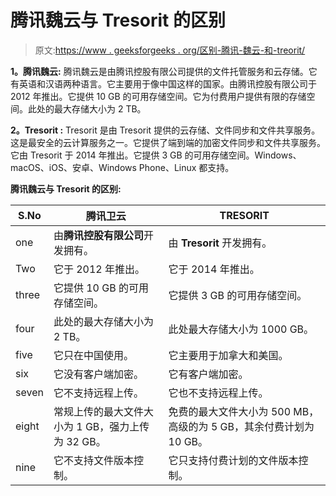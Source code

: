 # 腾讯魏云与 Tresorit 的区别

> 原文:[https://www . geeksforgeeks . org/区别-腾讯-魏云-和-treorit/](https://www.geeksforgeeks.org/difference-between-tencent-weiyun-and-tresorit/)

**1。腾讯魏云:**
腾讯魏云是由腾讯控股有限公司提供的文件托管服务和云存储。它有英语和汉语两种语言。它主要用于像中国这样的国家。由腾讯控股有限公司于 2012 年推出。它提供 10 GB 的可用存储空间。它为付费用户提供有限的存储空间。此处的最大存储大小为 2 TB。

**2。Tresorit :**
Tresorit 是由 Tresorit 提供的云存储、文件同步和文件共享服务。这是最安全的云计算服务之一。它提供了端到端的加密文件同步和文件共享服务。它由 Tresorit 于 2014 年推出。它提供 3 GB 的可用存储空间。Windows、macOS、iOS、安卓、Windows Phone、Linux 都支持。

**腾讯魏云与 Tresorit 的区别:**

<center>

| S.No | 腾讯卫云 | TRESORIT |
| --- | --- | --- |
| one | 由**腾讯控股有限公司**开发拥有。 | 由 **Tresorit** 开发拥有。 |
| Two | 它于 2012 年推出。 | 它于 2014 年推出。 |
| three | 它提供 10 GB 的可用存储空间。 | 它提供 3 GB 的可用存储空间。 |
| four | 此处的最大存储大小为 2 TB。 | 此处最大存储大小为 1000 GB。 |
| five | 它只在中国使用。 | 它主要用于加拿大和美国。 |
| six | 它没有客户端加密。 | 它有客户端加密。 |
| seven | 它不支持远程上传。 | 它也不支持远程上传。 |
| eight | 常规上传的最大文件大小为 1 GB，强力上传为 32 GB。 | 免费的最大文件大小为 500 MB，高级的为 5 GB，其余付费计划为 10 GB。 |
| nine | 它不支持文件版本控制。 | 它只支持付费计划的文件版本控制。 |

</center>
